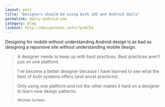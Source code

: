 ```yaml
---
layout: post
title: "Designers should be using both iOS and Android daily"
permalink: daily-android-use
category: blog
linkout: http://designnotes.info/?p=8224
---
```


Designing for mobile without understanding Android design is as bad as designing a reponsive site without understanding mobile design.

> A designer needs to keep up with best practices. Best practices aren’t just on one platform.

> I’ve become a better designer because I have learned to see what the best of both systems offers (and worst practices).

> Only using one platform and not the other makes it hard on a designer to learn new design patterns.

> <small>Michael Surtees</small>